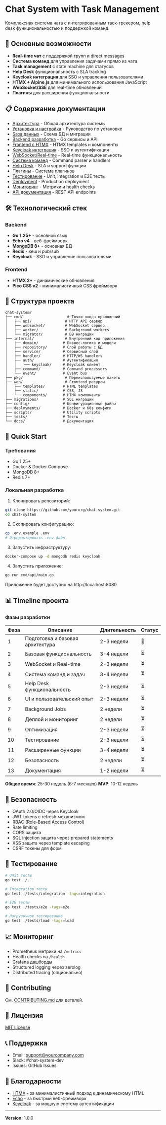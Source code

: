 # Chat System with Task Management

Комплексная система чата с интегрированным таск-трекером, help desk функциональностью и поддержкой команд.

## 🚀 Основные возможности

- **Real-time чат** с поддержкой групп и direct messages
- **Система команд** для управления задачами прямо из чата
- **Task management** с state machine для статусов
- **Help Desk** функциональность с SLA tracking
- **Keycloak интеграция** для SSO и управления пользователями
- **HTMX + Alpine.js** для минимального использования JavaScript
- **WebSocket/SSE** для real-time обновлений
- **Плагины** для расширения функциональности

## 📋 Содержание документации

- [Архитектура](./docs/01-architecture.md) - Общая архитектура системы
- [Установка и настройка](./docs/02-installation.md) - Руководство по установке
- [База данных](./docs/03-database.md) - Схема БД и миграции
- [Backend разработка](./docs/04-backend.md) - Go сервисы и API
- [Frontend с HTMX](./docs/05-frontend-htmx.md) - HTMX templates и компоненты
- [Keycloak интеграция](./docs/06-keycloak.md) - SSO и аутентификация
- [WebSocket/Real-time](./docs/07-websocket.md) - Real-time функциональность
- [Система команд](./docs/08-commands.md) - Command parser и handlers
- [Help Desk](./docs/09-helpdesk.md) - SLA и support функции
- [Плагины](./docs/10-plugins.md) - Система плагинов
- [Тестирование](./docs/11-testing.md) - Unit, integration и E2E тесты
- [Deployment](./docs/12-deployment.md) - Production deployment
- [Мониторинг](./docs/13-monitoring.md) - Метрики и health checks
- [API документация](./docs/14-api.md) - REST API endpoints

## 🛠 Технологический стек

### Backend
- **Go 1.25+** - основной язык
- **Echo v4** - веб-фреймворк
- **MongoDB 8+** - основная БД
- **Redis** - кеш и pub/sub
- **Keycloak** - SSO и управление пользователями

### Frontend
- **HTMX 2+** - динамические обновления
- **Pico CSS v2** - минималистичный CSS фреймворк

## 📁 Структура проекта

```
chat-system/
├── cmd/                    # Точки входа приложений
│   ├── api/               # HTTP API сервер
│   ├── websocket/         # WebSocket сервер
│   ├── worker/            # Background workers
│   └── migrator/          # DB миграции
├── internal/              # Внутренний код приложения
│   ├── domain/           # Бизнес-логика и модели
│   ├── repository/       # Слой работы с БД
│   ├── service/          # Сервисный слой
│   ├── handler/          # HTTP/WS handlers
│   ├── auth/             # Аутентификация
│   │   └── keycloak/     # Keycloak клиент
│   ├── command/          # Command processors
│   └── event/            # Event bus
├── pkg/                   # Переиспользуемые пакеты
├── web/                   # Frontend ресурсы
│   ├── templates/        # HTML templates
│   ├── static/           # CSS, JS
│   └── components/       # HTMX компоненты
├── migrations/           # SQL миграции
├── config/               # Конфигурационные файлы
├── deployments/          # Docker и K8s конфиги
├── scripts/              # Utility scripts
├── tests/                # Тесты
└── docs/                 # Документация
```

## 🚦 Quick Start

### Требования

- Go 1.25+
- Docker & Docker Compose
- MongoDB 8+
- Redis 7+

### Локальная разработка

1. Клонировать репозиторий:
```bash
git clone https://github.com/yourorg/chat-system.git
cd chat-system
```

2. Скопировать конфигурацию:
```bash
cp .env.example .env
# Отредактировать .env файл
```

3. Запустить инфраструктуру:
```bash
docker-compose up -d mongodb redis keycloak
```

4. Запустить приложение:
```bash
go run cmd/api/main.go
```

Приложение будет доступно на http://localhost:8080

## 📊 Timeline проекта

### Фазы разработки

| Фаза | Описание | Длительность | Статус |
|------|----------|--------------|--------|
| 1 | Подготовка и базовая архитектура | 2-3 недели | 🔄 |
| 2 | Базовая функциональность | 3-4 недели | ⏳ |
| 3 | WebSocket и Real-time | 2-3 недели | ⏳ |
| 4 | Система команд и задач | 3-4 недели | ⏳ |
| 5 | Help Desk функциональность | 2-3 недели | ⏳ |
| 6 | UI и пользовательский опыт | 2-3 недели | ⏳ |
| 7 | Background Jobs | 2 недели | ⏳ |
| 8 | Деплой и мониторинг | 2 недели | ⏳ |
| 9 | Оптимизация | 2-3 недели | ⏳ |
| 10 | Тестирование | 2-3 недели | ⏳ |
| 11 | Расширенные функции | 3-4 недели | ⏳ |
| 12 | Безопасность | 2 недели | ⏳ |
| 13 | Документация | 1-2 недели | ⏳ |

**Общее время**: 25-30 недель (6-7 месяцев)
**MVP**: 10-12 недель

## 🔐 Безопасность

- OAuth 2.0/OIDC через Keycloak
- JWT tokens с refresh механизмом
- RBAC (Role-Based Access Control)
- Rate limiting
- CORS защита
- SQL injection защита через prepared statements
- XSS защита через template escaping
- CSRF токены для форм

## 🧪 Тестирование

```bash
# Unit тесты
go test ./...

# Integration тесты
go test ./tests/integration -tags=integration

# E2E тесты
go test ./tests/e2e -tags=e2e

# Нагрузочное тестирование
go test ./tests/load -tags=load
```

## 📈 Мониторинг

- Prometheus метрики на `/metrics`
- Health checks на `/health`
- Grafana дашборды
- Structured logging через zerolog
- Distributed tracing (опционально)

## 🤝 Contributing

См. [CONTRIBUTING.md](./CONTRIBUTING.md) для деталей.

## 📄 Лицензия

[MIT License](./LICENSE)

## 📞 Поддержка

- Email: support@yourcompany.com
- Slack: #chat-system-dev
- Issues: GitHub Issues

## 🙏 Благодарности

- [HTMX](https://htmx.org/) - за минималистичный подход к динамическому HTML
- [Echo](https://echo.labstack.com/) - за быстрый веб-фреймворк
- [Keycloak](https://www.keycloak.org/) - за мощную систему аутентификации

---

**Version**: 1.0.0
